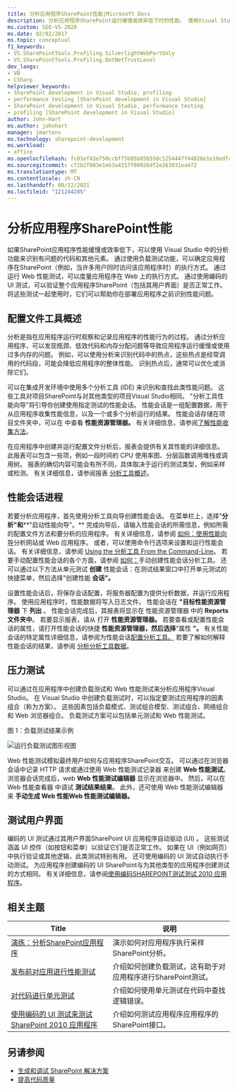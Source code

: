 ```yaml
---
title: 分析应用程序SharePoint性能|Microsoft Docs
description: 分析应用程序SharePoint运行缓慢或效率低下时的性能。 使用Visual Studio分析功能查找有问题的代码。
ms.custom: SEO-VS-2020
ms.date: 02/02/2017
ms.topic: conceptual
f1_keywords:
- VS.SharePointTools.Profiling.SilverlightWebPartOnly
- VS.SharePointTools.Profiling.DotNetTrustLevel
dev_langs:
- VB
- CSharp
helpviewer_keywords:
- SharePoint development in Visual Studio, profiling
- performance testing [SharePoint development in Visual Studio]
- SharePoint development in Visual Studio, performance testing
- profiling [SharePoint development in Visual Studio]
author: John-Hart
ms.author: johnhart
manager: jmartens
ms.technology: sharepoint-development
ms.workload:
- office
ms.openlocfilehash: fc01ef43e750ccbff5b85b85b550c1254447f44828e1e18edfc4a169b1682d5a
ms.sourcegitcommit: c72b2f603e1eb3a4157f00926df2e263831ea472
ms.translationtype: MT
ms.contentlocale: zh-CN
ms.lasthandoff: 08/12/2021
ms.locfileid: "121244285"
---
```

# <a name="profile-the-performance-of-sharepoint-applications"></a>分析应用程序SharePoint性能

如果SharePoint应用程序性能缓慢或效率低下，可以使用 Visual Studio 中的分析功能来识别有问题的代码和其他元素。 通过使用负载测试功能，可以确定应用程序在SharePoint（例如，当许多用户同时访问该应用程序时）的执行方式。 通过运行 Web 性能测试，可以度量应用程序在 Web 上的执行方式。 通过使用编码的 UI 测试，可以验证整个应用程序SharePoint（包括其用户界面）是否正常工作。 将这些测试一起使用时，它们可以帮助你在部署应用程序之前识别性能问题。

## <a name="profile-tools-overview"></a>配置文件工具概述

分析是指在应用程序运行时观察和记录应用程序的性能行为的过程。 通过分析应用程序，可以发现瓶颈、低效代码和内存分配问题等导致应用程序运行缓慢或使用过多内存的问题。 例如，可以使用分析来识别代码中的热点，这些热点是经常调用的代码段，可能会降低应用程序的整体性能。 识别热点后，通常可以优化或消除它们。

可以在集成开发环境中使用多个分析工具 (IDE) 来识别和查找此类性能问题。 这些工具对项目SharePoint与对其他类型的项目Visual Studio相同。 "分析工具性能向导"将引导你创建使用指定测试的性能会话。 性能会话是一组配置数据，用于从应用程序收集性能信息，以及一个或多个分析运行的结果。 性能会话存储在项目文件夹中，可以在 中查看 **性能资源管理器。** 有关详细信息，请参阅[了解性能收集方法](../profiling/understanding-performance-collection-methods.md)。

在应用程序中创建并运行配置文件分析后，报表会提供有关其性能的详细信息。 此报表可以包含一些项，例如一段时间的 CPU 使用率图、分层函数调用堆栈或调用树。 报表的确切内容可能会有所不同，具体取决于运行的测试类型，例如采样或检测。 有关详细信息，请参阅报表 [分析工具概述](../profiling/performance-report-overview.md)。

## <a name="performance-session-process"></a>性能会话进程

若要分析应用程序，首先使用分析工具向导创建性能会话。 在菜单栏上，选择"**分析"和****"启动性能向导"。** 完成向导后，请输入性能会话的所需信息，例如所需的配置文件方法和要分析的应用程序。 有关详细信息，请参阅 [如何：使用性能向导](../profiling/how-to-collect-performance-data-for-a-web-site.md)分析网站或 Web 应用程序。 或者，可以使用命令行选项来设置和运行性能会话。 有关详细信息，请参阅 [Using the 分析工具 From the Command-Line](../profiling/using-the-profiling-tools-from-the-command-line.md)。 若要手动配置性能会话的各个方面，请参阅 [如何：](../profiling/how-to-manually-create-performance-sessions.md)手动创建性能会话分析工具。 还可以通过以下方法从单元测试 **创建** 性能会话：在测试结果窗口中打开单元测试的快捷菜单，然后选择"创建性能 **会话"。**

设置性能会话后，将保存会话配置，将服务器配置为提供分析数据，并运行应用程序。 使用应用程序时，性能数据将写入日志文件。 性能会话在 **"目标性能资源管理器** 下 **列出** 。 性能会话完成后，其报表将显示在 性能资源管理器 中的 **Reports 文件夹中**。 若要显示报表，请从 打开 **性能资源管理器。** 若要查看或配置性能会话的属性，请打开性能会话的快捷 **性能资源管理器，然后选择**"属性 **"。** 有关性能会话的特定属性详细信息，请参阅为性能会话[配置分析工具。](../profiling/configuring-performance-sessions.md) 若要了解如何解释性能会话的结果，请参阅 [分析分析工具数据](../profiling/analyzing-performance-tools-data.md)。

## <a name="stress-test"></a>压力测试

可以通过在应用程序中创建负载测试和 Web 性能测试来分析应用程序Visual Studio。 在 Visual Studio 中创建负载测试时，可以指定要测试应用程序的因素组合（称为方案）。 这些因素包括负载模式、测试组合模型、测试组合、网络组合和 Web 浏览器组合。 负载测试方案可以包括单元测试和 Web 性能测试。

图 1：负载测试结果示例

![运行负载测试图形视图](../sharepoint/media/load-webgraphs.png "运行负载测试图形视图")

Web 性能测试模拟最终用户如何与应用程序SharePoint交互。 可以通过在浏览器会话中记录 HTTP 请求或通过使用 Web 性能测试记录器 来创建 **Web 性能测试**。 浏览器会话完成后，web **Web 性能测试编辑器** 显示在浏览器中。 然后，可以在 Web 性能查看器 中调试 **测试结果结果**。 此外，还可使用 Web 性能测试编辑器 来 **手动生成 Web 性能Web 性能测试编辑器。**

## <a name="test-user-interfaces"></a>测试用户界面

编码的 UI 测试通过其用户界面SharePoint UI 应用程序自动驱动 (UI) 。 这些测试涵盖 UI 控件（如按钮和菜单）以验证它们是否正常工作。 如果在 UI（例如网页）中执行验证或其他逻辑，此类测试特别有用。 还可使用编码的 UI 测试自动执行手动测试。 为应用程序创建编码的 UI SharePoint与为其他类型的应用程序创建测试的方式相同。 有关详细信息，请参阅[使用编码SHAREPOINT测试测试 2010 应用程序](/previous-versions/visualstudio/visual-studio-2015/test/testing-sharepoint-2010-applications-with-coded-ui-tests?preserve-view=true&view=vs-2015)。

## <a name="related-topics"></a>相关主题

|Title|说明|
|-----------|-----------------|
|[演练：分析SharePoint应用程序](../sharepoint/walkthrough-profiling-a-sharepoint-application.md)|演示如何对应用程序执行采样SharePoint分析。|
|[发布前对应用进行性能测试](/azure/devops/test/load-test/run-performance-tests-app-before-release?view=vsts&preserve-view=true)|介绍如何创建负载测试，这有助于对应用程序进行SharePoint测试。|
|[对代码进行单元测试](../test/unit-test-your-code.md)|介绍如何使用单元测试在代码中查找逻辑错误。|
|[使用编码的 UI 测试来测试 SharePoint 2010 应用程序](/previous-versions/visualstudio/visual-studio-2015/test/testing-sharepoint-2010-applications-with-coded-ui-tests?preserve-view=true&view=vs-2015)|介绍如何测试应用程序应用程序的SharePoint接口。|

## <a name="see-also"></a>另请参阅

- [生成和调试 SharePoint 解决方案](../sharepoint/building-and-debugging-sharepoint-solutions.md)
- [提高代码质量](../test/improve-code-quality.md)